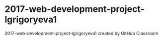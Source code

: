 # 2017-web-development-project-lgrigoryeva1
2017-web-development-project-lgrigoryeva1 created by GitHub Classroom
